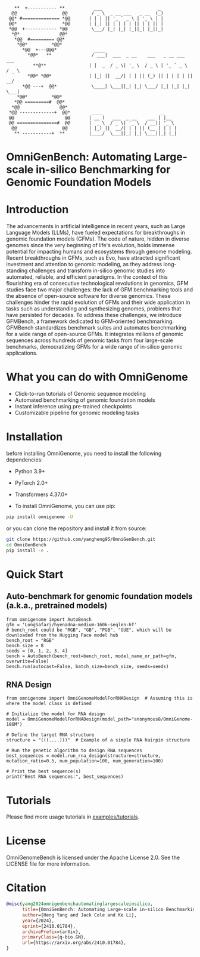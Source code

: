 ```
   **  +----------- **           ___                     _ 
  @@                 @@         / _ \  _ __ ___   _ __  (_)
 @@* #============== *@@       | | | || '_ ` _ \ | '_ \ | |
 @@*                 *@@       | |_| || | | | | || | | || |
 *@@  +------------ *@@         \___/ |_| |_| |_||_| |_||_|
  *@*               @@*       
   *@@  #========= @@*        
    *@@*         *@@*          
      *@@  +---@@@*              ____  
        *@@*   **               / ___|  ___  _ __    ___   _ __ ___    ___ 
          **@**                | |  _  / _ \| '_ \  / _ \ | '_ ` _ \  / _ \ 
        *@@* *@@*              | |_| ||  __/| | | || (_) || | | | | ||  __/ 
      *@@ ---+  @@*             \____| \___||_| |_| \___/ |_| |_| |_| \___| 
    *@@*         *@@*          
   *@@ =========#  @@*         
  *@@               @@*        
 *@@ -------------+  @@*        ____                      _   
 @@                   @@       | __ )   ___  _ __    ___ | |__ 
 @@ ===============#  @@       |  _ \  / _ \| '_ \  / __|| '_ \ 
  @@                 @@        | |_) ||  __/| | | || (__ | | | |
   ** -----------+  **         |____/  \___||_| |_| \___||_| |_|
```
# OmniGenBench: Automating Large-scale in-silico Benchmarking for Genomic Foundation Models

# Introduction
The advancements in artificial intelligence in recent years, such as Large Language Models (LLMs), have fueled expectations for breakthroughs in genomic foundation models (GFMs). The code of nature, hidden in diverse genomes since the very beginning of life's evolution, holds immense potential for impacting humans and ecosystems through genome modeling. Recent breakthroughs in GFMs, such as Evo, have attracted significant investment and attention to genomic modeling, as they address long-standing challenges and transform in-silico genomic studies into automated, reliable, and efficient paradigms. In the context of this flourishing era of consecutive technological revolutions in genomics, GFM studies face two major challenges: the lack of GFM benchmarking tools and the absence of open-source software for diverse genomics. These challenges hinder the rapid evolution of GFMs and their wide application in tasks such as understanding and synthesizing genomes, problems that have persisted for decades. To address these challenges, we introduce GFMBench, a framework dedicated to GFM-oriented benchmarking. GFMBench standardizes benchmark suites and automates benchmarking for a wide range of open-source GFMs. It integrates millions of genomic sequences across hundreds of genomic tasks from four large-scale benchmarks, democratizing GFMs for a wide range of in-silico genomic applications. 

# What you can do with OmniGenome
- Click-to-run tutorials of Genomic sequence modeling
- Automated benchmarking of genomic foundation models
- Instant inference using pre-trained checkpoints
- Customizable pipeline for genomic modeling tasks

# Installation
before installing OmniGenome, you need to install the following dependencies:
- Python 3.9+
- PyTorch 2.0+
- Transformers 4.37.0+

- To install OmniGenome, you can use pip:
```bash
pip install omnigenome -U
```
or you can clone the repository and install it from source:
```bash
git clone https://github.com/yangheng95/OmniGenBench.git
cd OmniGenBench
pip install -e .
```

# Quick Start

## Auto-benchmark for genomic foundation models (a.k.a., pretrained models)
```python3
from omnigenome import AutoBench
gfm = 'LongSafari/hyenadna-medium-160k-seqlen-hf'
# bench_root could be "RGB", "GB", "PGB", "GUE", which will be downloaded from the Hugging Face model hub
bench_root = "RGB"
bench_size = 8
seeds = [0, 1, 2, 3, 4]
bench = AutoBench(bench_root=bench_root, model_name_or_path=gfm, overwrite=False)
bench.run(autocast=False, batch_size=bench_size, seeds=seeds)
```

## RNA Design
```python3
from omnigenome import OmniGenomeModelForRNADesign  # Assuming this is where the model class is defined

# Initialize the model for RNA design
model = OmniGenomeModelForRNADesign(model_path="anonymous8/OmniGenome-186M")

# Define the target RNA structure
structure = "(((....)))"  # Example of a simple RNA hairpin structure

# Run the genetic algorithm to design RNA sequences
best_sequences = model.run_rna_design(structure=structure, mutation_ratio=0.5, num_population=100, num_generation=100)

# Print the best sequence(s)
print("Best RNA sequences:", best_sequences)
```

# Tutorials
Please find more usage tutorials in [examples/tutorials](https://github.com/yangheng95/OmniGenomeBench/tree/master/examples/tutorials).



# License
OmniGenomeBench is licensed under the Apache License 2.0. See the LICENSE file for more information.

# Citation
```bibtex
@misc{yang2024omnigenbenchautomatinglargescaleinsilico,
      title={OmniGenBench: Automating Large-scale in-silico Benchmarking for Genomic Foundation Models}, 
      author={Heng Yang and Jack Cole and Ke Li},
      year={2024},
      eprint={2410.01784},
      archivePrefix={arXiv},
      primaryClass={q-bio.GN},
      url={https://arxiv.org/abs/2410.01784}, 
}
```